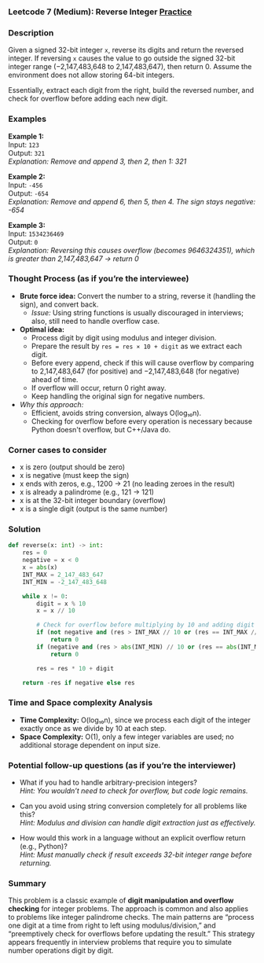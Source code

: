 ### Leetcode 7 (Medium): Reverse Integer [Practice](https://leetcode.com/problems/reverse-integer)

### Description  
Given a signed 32-bit integer `x`, reverse its digits and return the reversed integer. If reversing `x` causes the value to go outside the signed 32-bit integer range (−2,147,483,648 to 2,147,483,647), then return 0. Assume the environment does not allow storing 64-bit integers.

Essentially, extract each digit from the right, build the reversed number, and check for overflow before adding each new digit.

### Examples  

**Example 1:**  
Input: `123`  
Output: `321`  
*Explanation: Remove and append 3, then 2, then 1: 321*

**Example 2:**  
Input: `-456`  
Output: `-654`  
*Explanation: Remove and append 6, then 5, then 4. The sign stays negative: -654*

**Example 3:**  
Input: `1534236469`  
Output: `0`  
*Explanation: Reversing this causes overflow (becomes 9646324351), which is greater than 2,147,483,647 → return 0*

### Thought Process (as if you’re the interviewee)  
- **Brute force idea:** Convert the number to a string, reverse it (handling the sign), and convert back.  
    - *Issue:* Using string functions is usually discouraged in interviews; also, still need to handle overflow case.
- **Optimal idea:**  
    - Process digit by digit using modulus and integer division.
    - Prepare the result by `res = res × 10 + digit` as we extract each digit.
    - Before every append, check if this will cause overflow by comparing to 2,147,483,647 (for positive) and −2,147,483,648 (for negative) ahead of time.
    - If overflow will occur, return 0 right away.
    - Keep handling the original sign for negative numbers.
- *Why this approach:*  
  - Efficient, avoids string conversion, always O(log₁₀n).
  - Checking for overflow before every operation is necessary because Python doesn't overflow, but C++/Java do.

### Corner cases to consider  
- x is zero (output should be zero)
- x is negative (must keep the sign)
- x ends with zeros, e.g., 1200 → 21 (no leading zeroes in the result)
- x is already a palindrome (e.g., 121 → 121)
- x is at the 32-bit integer boundary (overflow)
- x is a single digit (output is the same number)

### Solution

```python
def reverse(x: int) -> int:
    res = 0
    negative = x < 0
    x = abs(x)
    INT_MAX = 2_147_483_647
    INT_MIN = -2_147_483_648

    while x != 0:
        digit = x % 10
        x = x // 10

        # Check for overflow before multiplying by 10 and adding digit
        if (not negative and (res > INT_MAX // 10 or (res == INT_MAX // 10 and digit > 7))):
            return 0
        if (negative and (res > abs(INT_MIN) // 10 or (res == abs(INT_MIN) // 10 and digit > 8))):
            return 0

        res = res * 10 + digit

    return -res if negative else res
```

### Time and Space complexity Analysis  

- **Time Complexity:** O(log₁₀n), since we process each digit of the integer exactly once as we divide by 10 at each step.
- **Space Complexity:** O(1), only a few integer variables are used; no additional storage dependent on input size.

### Potential follow-up questions (as if you’re the interviewer)  

- What if you had to handle arbitrary-precision integers?  
  *Hint: You wouldn’t need to check for overflow, but code logic remains.*

- Can you avoid using string conversion completely for all problems like this?  
  *Hint: Modulus and division can handle digit extraction just as effectively.*

- How would this work in a language without an explicit overflow return (e.g., Python)?  
  *Hint: Must manually check if result exceeds 32-bit integer range before returning.*

### Summary
This problem is a classic example of **digit manipulation and overflow checking** for integer problems. The approach is common and also applies to problems like integer palindrome checks. The main patterns are “process one digit at a time from right to left using modulus/division,” and “preemptively check for overflows before updating the result.” This strategy appears frequently in interview problems that require you to simulate number operations digit by digit.